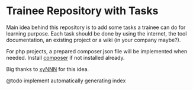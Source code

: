 # Trainee Repository with Tasks

Main idea behind this repository is to add some tasks a trainee can do for learning purpose.
Each task should be done by using the internet, the tool documentation, an existing project or a wiki (in your company maybe?).

For php projects, a prepared composer.json file will be implemented when needed. Install [composer](http://getcomposer.org/download) if not installed already.

Big thanks to [xyNNN](https://github.com/xyNNN) for this idea.

@todo implement automatically generating index
